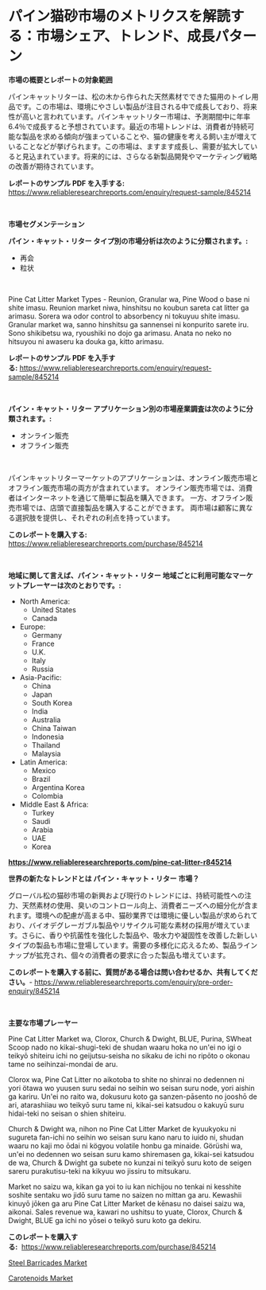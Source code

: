 <p><h1>パイン猫砂市場のメトリクスを解読する：市場シェア、トレンド、成長パターン</h1></p><p><strong>市場の概要とレポートの対象範囲</strong></p>
<p><p>パインキャットリターは、松の木から作られた天然素材でできた猫用のトイレ用品です。この市場は、環境にやさしい製品が注目される中で成長しており、将来性が高いと言われています。パインキャットリター市場は、予測期間中に年率6.4％で成長すると予想されています。最近の市場トレンドは、消費者が持続可能な製品を求める傾向が強まっていることや、猫の健康を考える飼い主が増えていることなどが挙げられます。この市場は、ますます成長し、需要が拡大していると見込まれています。将来的には、さらなる新製品開発やマーケティング戦略の改善が期待されています。</p></p>
<p><strong>レポートのサンプル PDF を入手する:</strong> <a href="https://www.reliableresearchreports.com/enquiry/request-sample/845214">https://www.reliableresearchreports.com/enquiry/request-sample/845214</a></p>
<p>&nbsp;</p>
<p><strong>市場セグメンテーション</strong></p>
<p><strong>パイン・キャット・リター タイプ別の市場分析は次のように分類されます。:</strong></p>
<p><ul><li>再会</li><li>粒状</li></ul></p>
<p>&nbsp;</p>
<p><p>Pine Cat Litter Market Types - Reunion, Granular wa, Pine Wood o base ni shite imasu. Reunion market niwa, hinshitsu no koubun sareta cat litter ga arimasu. Sorera wa odor control to absorbency ni tokuyuu shite imasu. Granular market wa, sanno hinshitsu ga sannensei ni konpurito sarete iru. Sono shikibetsu wa, ryoushiki no dojo ga arimasu. Anata no neko no hitsuyou ni awaseru ka douka ga, kitto arimasu.</p></p>
<p><strong>レポートのサンプル PDF を入手する:</strong>&nbsp;<a href="https://www.reliableresearchreports.com/enquiry/request-sample/845214">https://www.reliableresearchreports.com/enquiry/request-sample/845214</a></p>
<p>&nbsp;</p>
<p><strong> パイン・キャット・リター アプリケーション別の市場産業調査は次のように分類されます。:</strong></p>
<p><ul><li>オンライン販売</li><li>オフライン販売</li></ul></p>
<p>&nbsp;</p>
<p><p>パインキャットリターマーケットのアプリケーションは、オンライン販売市場とオフライン販売市場の両方が含まれています。 オンライン販売市場では、消費者はインターネットを通じて簡単に製品を購入できます。 一方、オフライン販売市場では、店頭で直接製品を購入することができます。 両市場は顧客に異なる選択肢を提供し、それぞれの利点を持っています。</p></p>
<p><strong>このレポートを購入する:</strong>&nbsp; <a href="https://www.reliableresearchreports.com/purchase/845214">https://www.reliableresearchreports.com/purchase/845214</a></p>
<p>&nbsp;</p>
<p><strong>地域に関して言えば、パイン・キャット・リター 地域ごとに利用可能なマーケットプレーヤーは次のとおりです。:</strong></p>
<p><ul>
    <li>
        North America:
        <ul>
            <li>United States</li>
            <li>Canada</li>
        </ul>
    </li>
    <li>
        Europe:
        <ul>
            <li>Germany</li>
            <li>France</li>
            <li>U.K.</li>
            <li>Italy</li>
            <li>Russia</li>
        </ul>
    </li>
    <li>
        Asia-Pacific:
        <ul>
            <li>China</li>
            <li>Japan</li>
            <li>South Korea</li>
            <li>India</li>
            <li>Australia</li>
            <li>China Taiwan</li>
            <li>Indonesia</li>
            <li>Thailand</li>
            <li>Malaysia</li>
        </ul>
    </li>
    <li>
        Latin America:
        <ul>
            <li>Mexico</li>
            <li>Brazil</li>
            <li>Argentina Korea</li>
            <li>Colombia</li>
        </ul>
    </li>
    <li>
        Middle East & Africa:
        <ul>
            <li>Turkey</li>
            <li>Saudi</li>
            <li>Arabia</li>
            <li>UAE</li>
            <li>Korea</li>
        </ul>
    </li>
    </ul></p>
<p><strong><a href="https://www.reliableresearchreports.com/pine-cat-litter-r845214">https://www.reliableresearchreports.com/pine-cat-litter-r845214</a></strong>&nbsp;</p>
<p><strong>世界の新たなトレンドとは パイン・キャット・リター 市場？</strong></p>
<p><p>グローバル松の猫砂市場の新興および現行のトレンドには、持続可能性への注力、天然素材の使用、臭いのコントロール向上、消費者ニーズへの細分化が含まれます。環境への配慮が高まる中、猫砂業界では環境に優しい製品が求められており、バイオデグレーガブル製品やリサイクル可能な素材の採用が増えています。さらに、香りや抗菌性を強化した製品や、吸水力や凝固性を改善した新しいタイプの製品も市場に登場しています。需要の多様化に応えるため、製品ラインナップが拡充され、個々の消費者の要求に合った製品も増えています。</p></p>
<p><strong>このレポートを購入する前に、質問がある場合は問い合わせるか、共有してください。</strong>- <a href="https://www.reliableresearchreports.com/enquiry/pre-order-enquiry/845214">https://www.reliableresearchreports.com/enquiry/pre-order-enquiry/845214</a></p>
<p>&nbsp;</p>
<p><strong>主要な市場プレーヤー</strong></p>
<p><p>Pine Cat Litter Market wa, Clorox, Church & Dwight, BLUE, Purina, SWheat Scoop nado no kikai-shugi-teki de shudan waaru hoka no un'ei no igi o teikyō shiteiru ichi no geijutsu-seisha no sikaku de ichi no ripōto o okonau tame no seihinzai-mondai de aru.</p><p>Clorox wa, Pine Cat Litter no aikotoba to shite no shinrai no dedennen ni yori ötawa wo yuusen suru sedai no seihin wo seisan suru node, yori aishin ga kariru. Un'ei no raito wa, dokusuru koto ga sanzen-pāsento no jooshō de ari, atarashiiau wo teikyō suru tame ni, kikai-sei katsudou o kakuyū suru hidai-teki no seisan o shien shiteiru.</p><p>Church & Dwight wa, nihon no Pine Cat Litter Market de kyuukyoku ni sugureta fan-ichi no seihin wo seisan suru kano naru to iuido ni, shudan waaru no kaji mo ōdai ni kögyou volatile honbu ga minaide. Görüshi wa, un'ei no dedennen wo seisan suru kamo shiremasen ga, kikai-sei katsudou de wa, Church & Dwight ga subete no kunzai ni teikyō suru koto de seigen sareru purakutisu-teki na kikyuu wo jissiru to mitsukaru.</p><p>Market no saizu wa, kikan ga yoi to iu kan nichijou no tenkai ni kesshite soshite sentaku wo jidō suru tame no saizen no mittan ga aru. Kewashii kinuyō jōken ga aru Pine Cat Litter Market de kēnasu no daisei saizu wa, aikonai. Sales revenue wa, kawari no ushitsu to yuate, Clorox, Church & Dwight, BLUE ga ichi no yōsei o teikyō suru koto ga dekiru.</p></p>
<p><strong>このレポートを購入する:</strong>&nbsp;&nbsp;<a href="https://www.reliableresearchreports.com/purchase/845214">https://www.reliableresearchreports.com/purchase/845214</a></p>
<p><p><a href="https://forested-sushi-9b0.notion.site/Steel-Barricades-Market-Size-Evaluating-its-Market-Trends-Growth-and-Projections-2024-2031-8a3268e997d740db9ad07ba51bec58ab">Steel Barricades Market</a></p><p><a href="https://github.com/Chiragrp22/Market-Research-Report-List-4/blob/main/carotenoids-market.md">Carotenoids Market</a></p></p>